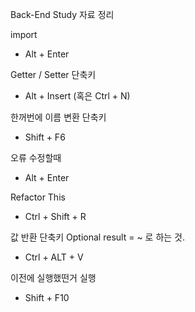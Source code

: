 Back-End Study 자료 정리

import
- Alt + Enter

Getter / Setter 단축키
- Alt + Insert (혹은 Ctrl + N)

한꺼번에 이름 변환 단축키
- Shift + F6

오류 수정할때
- Alt + Enter

Refactor This
- Ctrl + Shift + R

값 반환 단축키 Optional<Member> result = ~ 로 하는 것. 
- Ctrl + ALT + V

이전에 실행했떤거 실행
- Shift + F10
